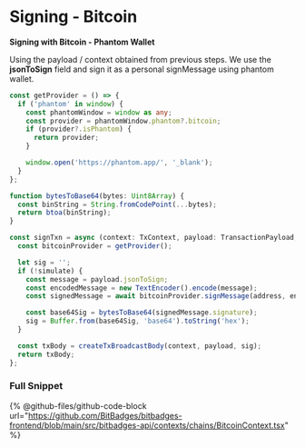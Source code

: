 # Signing - Bitcoin

**Signing with Bitcoin - Phantom Wallet**

Using the payload / context obtained from previous steps. We use the **jsonToSign** field and sign it as a personal signMessage using phantom wallet.&#x20;

```typescript
const getProvider = () => {
  if ('phantom' in window) {
    const phantomWindow = window as any;
    const provider = phantomWindow.phantom?.bitcoin;
    if (provider?.isPhantom) {
      return provider;
    }

    window.open('https://phantom.app/', '_blank');
  }
};

function bytesToBase64(bytes: Uint8Array) {
  const binString = String.fromCodePoint(...bytes);
  return btoa(binString);
}

const signTxn = async (context: TxContext, payload: TransactionPayload, simulate: boolean) => {
  const bitcoinProvider = getProvider();

  let sig = '';
  if (!simulate) {
    const message = payload.jsonToSign;
    const encodedMessage = new TextEncoder().encode(message);
    const signedMessage = await bitcoinProvider.signMessage(address, encodedMessage);

    const base64Sig = bytesToBase64(signedMessage.signature);
    sig = Buffer.from(base64Sig, 'base64').toString('hex');
  }

  const txBody = createTxBroadcastBody(context, payload, sig);
  return txBody;
};
```



### Full Snippet

{% @github-files/github-code-block url="https://github.com/BitBadges/bitbadges-frontend/blob/main/src/bitbadges-api/contexts/chains/BitcoinContext.tsx" %}
